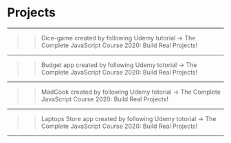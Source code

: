 # Projects
*************************************************************************************************
>>Dice-game created by following Udemy tutorial -> The Complete JavaScript Course 2020: Build Real Projects! 
*************************************************************************************************
>>Budget app created by following Udemy totorial -> The Complete JavaScript Course 2020: Build Real Projects!
*************************************************************************************************
>>MadCook created by following Udemy totorial -> The Complete JavaScript Course 2020: Build Real Projects!
*************************************************************************************************
>>Laptops Store app created by following Udemy totorial -> The Complete JavaScript Course 2020: Build Real Projects!
*************************************************************************************************
